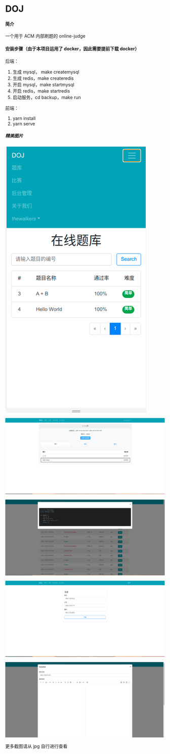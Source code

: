 # DOJ

#### 简介

一个用于 ACM 内部刷题的 online-judge

#### 安装步骤（由于本项目运用了 docker，因此需要提前下载 docker）

后端：

1. 生成 mysql， make createmysql
2. 生成 redis，make createredis
3. 开启 mysql，make startmysql
4. 开启 redis，make startredis
5. 启动服务，cd backup，make run

前端：
1. yarn install
2. yarn serve

##### 精美图片

![1](https://github.com/Thewalkers2012/DOJ/blob/main/jpg/2021-11-21%2014-42-52%E5%B1%8F%E5%B9%95%E6%88%AA%E5%9B%BE.png)

![2](https://github.com/Thewalkers2012/DOJ/blob/main/jpg/2021-11-21%2014-38-24%E5%B1%8F%E5%B9%95%E6%88%AA%E5%9B%BE.png)

![3](https://github.com/Thewalkers2012/DOJ/blob/main/jpg/2021-11-21%2014-39-59%E5%B1%8F%E5%B9%95%E6%88%AA%E5%9B%BE.png)

![4](https://github.com/Thewalkers2012/DOJ/blob/main/jpg/2021-11-21%2014-41-39%E5%B1%8F%E5%B9%95%E6%88%AA%E5%9B%BE.png)

![5](https://github.com/Thewalkers2012/DOJ/blob/main/jpg/2021-11-21%2014-41-10%E5%B1%8F%E5%B9%95%E6%88%AA%E5%9B%BE.png)

更多截图请从 jpg 自行进行查看
